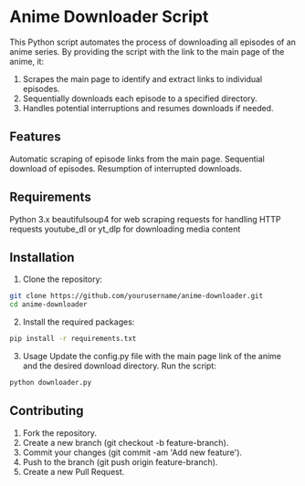 # Anime Downloader Script

This Python script automates the process of downloading all episodes of an anime series. By providing the script with the link to the main page of the anime, it:

1. Scrapes the main page to identify and extract links to individual episodes.
2. Sequentially downloads each episode to a specified directory.
3. Handles potential interruptions and resumes downloads if needed.


## Features
Automatic scraping of episode links from the main page.
Sequential download of episodes.
Resumption of interrupted downloads.


## Requirements
Python 3.x
beautifulsoup4 for web scraping
requests for handling HTTP requests
youtube_dl or yt_dlp for downloading media content


## Installation

1. Clone the repository:
``` bash
git clone https://github.com/yourusername/anime-downloader.git
cd anime-downloader
```

2. Install the required packages:
``` bash
pip install -r requirements.txt
```

3. Usage
Update the config.py file with the main page link of the anime and the desired download directory.
Run the script:
``` bash
python downloader.py
```


## Contributing

1. Fork the repository.
2. Create a new branch (git checkout -b feature-branch).
3. Commit your changes (git commit -am 'Add new feature').
4. Push to the branch (git push origin feature-branch).
5. Create a new Pull Request.
